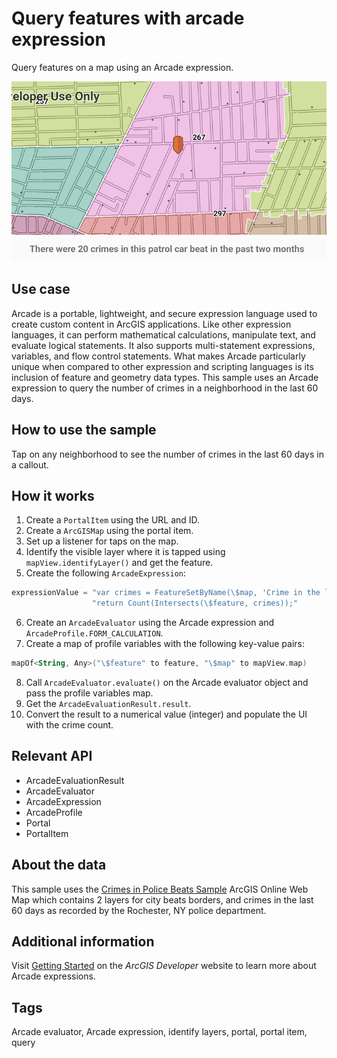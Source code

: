 # Query features with arcade expression

Query features on a map using an Arcade expression.

![QueryFeaturesWithArcadeExpression](query-features-with-arcade-expression.png)

## Use case

Arcade is a portable, lightweight, and secure expression language used to create custom content in ArcGIS applications. Like other expression languages, it can perform mathematical calculations, manipulate text, and evaluate logical statements. It also supports multi-statement expressions, variables, and flow control statements. What makes Arcade particularly unique when compared to other expression and scripting languages is its inclusion of feature and geometry data types. This sample uses an Arcade expression to query the number of crimes in a neighborhood in the last 60 days.

## How to use the sample

Tap on any neighborhood to see the number of crimes in the last 60 days in a callout.

## How it works

1. Create a `PortalItem` using the URL and ID.
2. Create a `ArcGISMap` using the portal item.
3. Set up a listener for taps on the map.
4. Identify the visible layer where it is tapped using `mapView.identifyLayer()` and get the feature.
5. Create the following `ArcadeExpression`:

```kotlin		
expressionValue = "var crimes = FeatureSetByName(\$map, 'Crime in the last 60 days');\n"
                  "return Count(Intersects(\$feature, crimes));"
```

6. Create an `ArcadeEvaluator` using the Arcade expression and `ArcadeProfile.FORM_CALCULATION`.
7. Create a map of profile variables with the following key-value pairs:

```kotlin
mapOf<String, Any>("\$feature" to feature, "\$map" to mapView.map)
```

8. Call `ArcadeEvaluator.evaluate()` on the Arcade evaluator object and pass the profile variables map.
9. Get the `ArcadeEvaluationResult.result`.
10. Convert the result to a numerical value (integer) and populate the UI with the crime count.

## Relevant API

* ArcadeEvaluationResult
* ArcadeEvaluator
* ArcadeExpression
* ArcadeProfile
* Portal
* PortalItem

## About the data

This sample uses the [Crimes in Police Beats Sample](https://www.arcgis.com/home/item.html?id=539d93de54c7422f88f69bfac2aebf7d) ArcGIS Online Web Map which contains 2 layers for city beats borders, and crimes in the last 60 days as recorded by the Rochester, NY police department.

## Additional information

Visit [Getting Started](https://developers.arcgis.com/arcade/) on the *ArcGIS Developer* website to learn more about Arcade expressions.

## Tags

Arcade evaluator, Arcade expression, identify layers, portal, portal item, query
